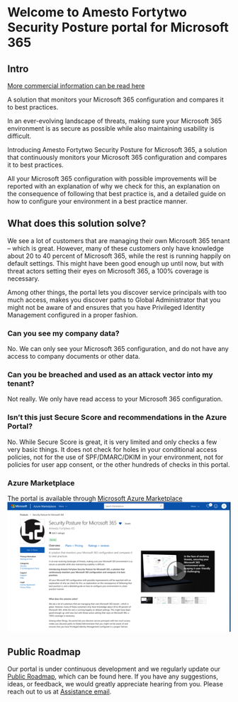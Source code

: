 # Welcome to Amesto Fortytwo Security Posture portal for Microsoft 365

## Intro

[More commercial information can be read here](https://www.amestofortytwo.com/portal-by-fortytwo)

A solution that monitors your Microsoft 365 configuration and compares it to best practices.

In an ever-evolving landscape of threats, making sure your Microsoft 365 environment is as secure as possible while also maintaining usability is difficult.

Introducing Amesto Fortytwo Security Posture for Microsoft 365, a solution that continuously monitors your Microsoft 365 configuration and compares it to best practices.

All your Microsoft 365 configuration with possible improvements will be reported with an explanation of why we check for this, an explanation on the consequence of following that best practice is, and a detailed guide on how to configure your environment in a best practice manner.

## What does this solution solve?

We see a lot of customers that are managing their own Microsoft 365 tenant – which is great. However, many of these customers only have knowledge about 20 to 40 percent of Microsoft 365, while the rest is running happily on default settings. This might have been good enough up until now, but with threat actors setting their eyes on Microsoft 365, a 100% coverage is necessary.

Among other things, the portal lets you discover service principals with too much access, makes you discover paths to Global Administrator that you might not be aware of and ensures that you have Privileged Identity Management configured in a proper fashion.

### Can you see my company data?

No. We can only see your Microsoft 365 configuration, and do not have any access to company documents or other data.

### Can you be breached and used as an attack vector into my tenant?

Not really. We only have read access to your Microsoft 365 configuration.

### Isn’t this just Secure Score and recommendations in the Azure Portal?

No. While Secure Score is great, it is very limited and only checks a few very basic things. It does not check for holes in your conditional access policies, not for the use of SPF/DMARC/DKIM in your environment, not for policies for user app consent, or the other hundreds of checks in this portal.

### Azure Marketplace

The portal is available through [Microsoft Azure Marketplace](https://azuremarketplace.microsoft.com/en-us/marketplace/apps/amestofortytwoas1653635920536.securityposture-2023?tab=Overview)
![Azure marketplace screenshot](./media/marketplace_screenshot.png)

## Public Roadmap

Our portal is under continuous development and we regularly update our [Public Roadmap](https://github.com/orgs/amestofortytwo/projects/12), which can be found here. If you have any suggestions, ideas, or feedback, we would greatly appreciate hearing from you. Please reach out to us at [Assistance email](mailto:assistance@amestofortytwo.com).

